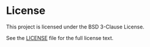 # License

This project is licensed under the BSD 3-Clause License.

See the [LICENSE](https://github.com/raythurman2386/sidekick/blob/main/LICENSE) file for the full license text.
